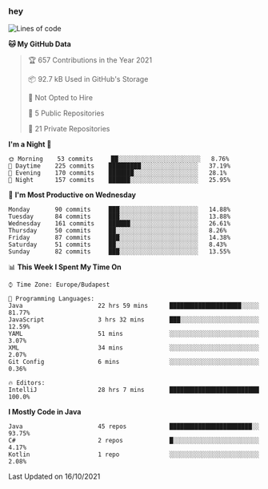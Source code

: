 ### hey

<!--START_SECTION:waka-->
![Lines of code](https://img.shields.io/badge/From%20Hello%20World%20I%27ve%20Written-460376%20lines%20of%20code-blue)

**🐱 My GitHub Data** 

> 🏆 657 Contributions in the Year 2021
 > 
> 📦 92.7 kB Used in GitHub's Storage 
 > 
> 🚫 Not Opted to Hire
 > 
> 📜 5 Public Repositories 
 > 
> 🔑 21 Private Repositories  
 > 
**I'm a Night 🦉** 

```text
🌞 Morning    53 commits     ██░░░░░░░░░░░░░░░░░░░░░░░   8.76% 
🌆 Daytime    225 commits    █████████░░░░░░░░░░░░░░░░   37.19% 
🌃 Evening    170 commits    ███████░░░░░░░░░░░░░░░░░░   28.1% 
🌙 Night      157 commits    ██████░░░░░░░░░░░░░░░░░░░   25.95%

```
📅 **I'm Most Productive on Wednesday** 

```text
Monday       90 commits     ███░░░░░░░░░░░░░░░░░░░░░░   14.88% 
Tuesday      84 commits     ███░░░░░░░░░░░░░░░░░░░░░░   13.88% 
Wednesday    161 commits    ██████░░░░░░░░░░░░░░░░░░░   26.61% 
Thursday     50 commits     ██░░░░░░░░░░░░░░░░░░░░░░░   8.26% 
Friday       87 commits     ███░░░░░░░░░░░░░░░░░░░░░░   14.38% 
Saturday     51 commits     ██░░░░░░░░░░░░░░░░░░░░░░░   8.43% 
Sunday       82 commits     ███░░░░░░░░░░░░░░░░░░░░░░   13.55%

```


📊 **This Week I Spent My Time On** 

```text
⌚︎ Time Zone: Europe/Budapest

💬 Programming Languages: 
Java                     22 hrs 59 mins      ████████████████████░░░░░   81.77% 
JavaScript               3 hrs 32 mins       ███░░░░░░░░░░░░░░░░░░░░░░   12.59% 
YAML                     51 mins             ░░░░░░░░░░░░░░░░░░░░░░░░░   3.07% 
XML                      34 mins             ░░░░░░░░░░░░░░░░░░░░░░░░░   2.07% 
Git Config               6 mins              ░░░░░░░░░░░░░░░░░░░░░░░░░   0.36%

🔥 Editors: 
IntelliJ                 28 hrs 7 mins       █████████████████████████   100.0%

```

**I Mostly Code in Java** 

```text
Java                     45 repos            ███████████████████████░░   93.75% 
C#                       2 repos             █░░░░░░░░░░░░░░░░░░░░░░░░   4.17% 
Kotlin                   1 repo              ░░░░░░░░░░░░░░░░░░░░░░░░░   2.08%

```



 Last Updated on 16/10/2021
<!--END_SECTION:waka-->
